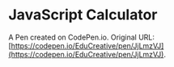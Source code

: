 # JavaScript Calculator

A Pen created on CodePen.io. Original URL: [https://codepen.io/EduCreative/pen/JjLmzVJ](https://codepen.io/EduCreative/pen/JjLmzVJ).

